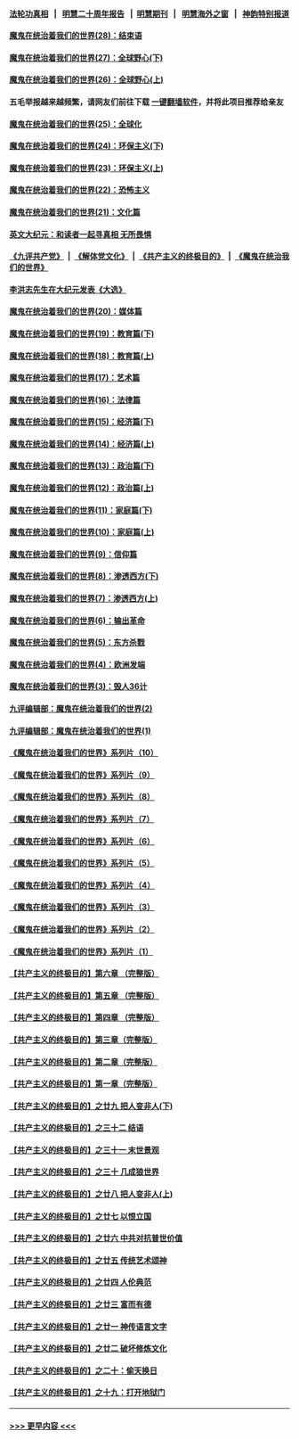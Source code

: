#### [法轮功真相](https://github.com/gfw-breaker/truth/blob/master/README.md?t=0) &nbsp;&nbsp;|&nbsp;&nbsp; [明慧二十周年报告](https://github.com/gfw-breaker/mh-reports/blob/master/README.md?t=0) &nbsp;&nbsp;|&nbsp;&nbsp;[明慧期刊](https://github.com/gfw-breaker/mh-qikan) &nbsp;&nbsp;|&nbsp;&nbsp; [明慧海外之窗](https://github.com/gfw-breaker/mh-news/blob/master/README.md?t=0) &nbsp;&nbsp;|&nbsp;&nbsp; [神韵特别报道](https://github.com/gfw-breaker/mh-news/blob/master/shenyun.md?t=0)
#### [魔鬼在统治着我们的世界(28)：结束语](../pages/nsc422/n10936246.md?t=06102102) 
#### [魔鬼在统治着我们的世界(27)：全球野心(下)](../pages/nsc422/n10928319.md?t=06102102) 
#### [魔鬼在统治着我们的世界(26)：全球野心(上)](../pages/nsc422/n10900318.md?t=06102102) 
#### 五毛举报越来越频繁，请网友们前往下载 [一键翻墙软件](https://github.com/gfw-breaker/ssr-accounts)，并将此项目推荐给亲友
#### [魔鬼在统治着我们的世界(25)：全球化](../pages/nsc422/n10788205.md?t=06102102) 
#### [魔鬼在统治着我们的世界(24)：环保主义(下)](../pages/nsc422/n10695307.md?t=06102102) 
#### [魔鬼在统治着我们的世界(23)：环保主义(上)](../pages/nsc422/n10688613.md?t=06102102) 
#### [魔鬼在统治着我们的世界(22)：恐怖主义](../pages/nsc422/n10614727.md?t=06102102) 
#### [魔鬼在统治着我们的世界(21)：文化篇](../pages/nsc422/n10597706.md?t=06102102) 
#### [英文大纪元：和读者一起寻真相 无所畏惧](../pages/nsc422/n12542027.md?t=06102102) 
#### [《九评共产党》](https://github.com/begood0513/9ping.md/blob/master/README.md) &nbsp;|&nbsp; [《解体党文化》](../../../../jtdwh.md/blob/master/README.md)  &nbsp;|&nbsp; [《共产主义的终极目的》](../../../../gczydzjmd.md/blob/master/README.md) &nbsp;|&nbsp; [《魔鬼在统治我们的世界》](../../../../mgztzwmdsj.md/blob/master/README.md) 
#### [李洪志先生在大纪元发表《大选》](../pages/nsc422/n12534746.md?t=06102102) 
#### [魔鬼在统治着我们的世界(20)：媒体篇](../pages/nsc422/n10586579.md?t=06102102) 
#### [魔鬼在统治着我们的世界(19)：教育篇(下)](../pages/nsc422/n10564808.md?t=06102102) 
#### [魔鬼在统治着我们的世界(18)：教育篇(上)](../pages/nsc422/n10526970.md?t=06102102) 
#### [魔鬼在统治着我们的世界(17)：艺术篇](../pages/nsc422/n10499093.md?t=06102102) 
#### [魔鬼在统治着我们的世界(16)：法律篇](../pages/nsc422/n10485969.md?t=06102102) 
#### [魔鬼在统治着我们的世界(15)：经济篇(下)](../pages/nsc422/n10469975.md?t=06102102) 
#### [魔鬼在统治着我们的世界(14)：经济篇(上)](../pages/nsc422/n10457370.md?t=06102102) 
#### [魔鬼在统治着我们的世界(13)：政治篇(下)](../pages/nsc422/n10448270.md?t=06102102) 
#### [魔鬼在统治着我们的世界(12)：政治篇(上)](../pages/nsc422/n10444576.md?t=06102102) 
#### [魔鬼在统治着我们的世界(11)：家庭篇(下)](../pages/nsc422/n10440961.md?t=06102102) 
#### [魔鬼在统治着我们的世界(10)：家庭篇(上)](../pages/nsc422/n10435448.md?t=06102102) 
#### [魔鬼在统治着我们的世界(9)：信仰篇](../pages/nsc422/n10432159.md?t=06102102) 
#### [魔鬼在统治着我们的世界(8)：渗透西方(下)](../pages/nsc422/n10429603.md?t=06102102) 
#### [魔鬼在统治着我们的世界(7)：渗透西方(上)](../pages/nsc422/n10426013.md?t=06102102) 
#### [魔鬼在统治着我们的世界(6)：输出革命](../pages/nsc422/n10421536.md?t=06102102) 
#### [魔鬼在统治着我们的世界(5)：东方杀戮](../pages/nsc422/n10417707.md?t=06102102) 
#### [魔鬼在统治着我们的世界(4)：欧洲发端](../pages/nsc422/n10414890.md?t=06102102) 
#### [魔鬼在统治着我们的世界(3)：毁人36计](../pages/nsc422/n10411583.md?t=06102102) 
#### [九评编辑部：魔鬼在统治着我们的世界(2)](../pages/nsc422/n10410036.md?t=06102102) 
#### [九评编辑部：魔鬼在统治着我们的世界(1)](../pages/nsc422/n10406825.md?t=06102102) 
#### [《魔鬼在统治着我们的世界》系列片（10）](../pages/nsc422/n12292670.md?t=06102102) 
#### [《魔鬼在统治着我们的世界》系列片（9）](../pages/nsc422/n12290859.md?t=06102102) 
#### [《魔鬼在统治着我们的世界》系列片（8）](../pages/nsc422/n12287445.md?t=06102102) 
#### [《魔鬼在统治着我们的世界》系列片（7）](../pages/nsc422/n12283425.md?t=06102102) 
#### [《魔鬼在统治着我们的世界》系列片（6）](../pages/nsc422/n12282314.md?t=06102102) 
#### [《魔鬼在统治着我们的世界》系列片（5）](../pages/nsc422/n12281419.md?t=06102102) 
#### [《魔鬼在统治着我们的世界》系列片（4）](../pages/nsc422/n12274024.md?t=06102102) 
#### [《魔鬼在统治着我们的世界》系列片（3）](../pages/nsc422/n12271322.md?t=06102102) 
#### [《魔鬼在统治着我们的世界》系列片（2）](../pages/nsc422/n12269049.md?t=06102102) 
#### [《魔鬼在统治着我们的世界》系列片（1）](../pages/nsc422/n12267575.md?t=06102102) 
#### [【共产主义的终极目的】第六章 （完整版）](../pages/nsc422/n11428913.md?t=06102102) 
#### [【共产主义的终极目的】第五章 （完整版）](../pages/nsc422/n11428912.md?t=06102102) 
#### [【共产主义的终极目的】第四章 （完整版）](../pages/nsc422/n11428907.md?t=06102102) 
#### [【共产主义的终极目的】第三章（完整版）](../pages/nsc422/n11428848.md?t=06102102) 
#### [【共产主义的终极目的】第二章（完整版）](../pages/nsc422/n11428831.md?t=06102102) 
#### [【共产主义的终极目的】第一章（完整版）](../pages/nsc422/n11417651.md?t=06102102) 
#### [【共产主义的终极目的】之廿九 把人变非人(下)](../pages/nsc422/n11344140.md?t=06102102) 
#### [【共产主义的终极目的】之三十二 结语](../pages/nsc422/n11360535.md?t=06102102) 
#### [【共产主义的终极目的】之三十一 末世景观](../pages/nsc422/n11351129.md?t=06102102) 
#### [【共产主义的终极目的】之三十 几成狼世界](../pages/nsc422/n11348280.md?t=06102102) 
#### [【共产主义的终极目的】之廿八 把人变非人(上)](../pages/nsc422/n11340492.md?t=06102102) 
#### [【共产主义的终极目的】之廿七 以恨立国](../pages/nsc422/n11336944.md?t=06102102) 
#### [【共产主义的终极目的】之廿六 中共对抗普世价值](../pages/nsc422/n11324785.md?t=06102102) 
#### [【共产主义的终极目的】之廿五 传统艺术颂神](../pages/nsc422/n11296396.md?t=06102102) 
#### [【共产主义的终极目的】之廿四 人伦典范](../pages/nsc422/n11296397.md?t=06102102) 
#### [【共产主义的终极目的】之廿三 富而有德](../pages/nsc422/n11283598.md?t=06102102) 
#### [【共产主义的终极目的】之廿一 神传语言文字](../pages/nsc422/n11263265.md?t=06102102) 
#### [【共产主义的终极目的】之廿二 破坏修炼文化](../pages/nsc422/n11245728.md?t=06102102) 
#### [【共产主义的终极目的】之二十：偷天换日](../pages/nsc422/n11238846.md?t=06102102) 
#### [【共产主义的终极目的】之十九：打开地狱门](../pages/nsc422/n11206376.md?t=06102102) 

----
#### [ >>> 更早内容 <<< ](../indexes/nsc422-earlier.md)
